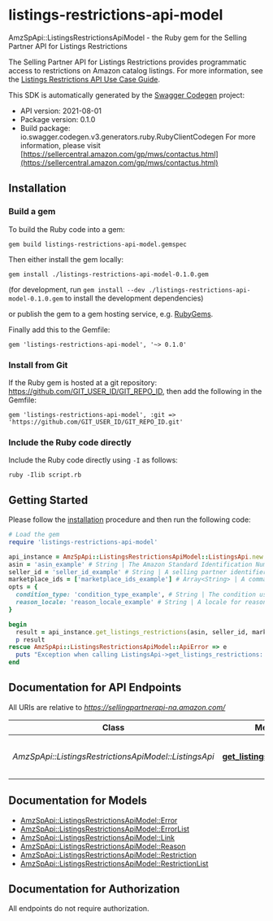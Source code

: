 # listings-restrictions-api-model

AmzSpApi::ListingsRestrictionsApiModel - the Ruby gem for the Selling Partner API for Listings Restrictions

The Selling Partner API for Listings Restrictions provides programmatic access to restrictions on Amazon catalog listings.  For more information, see the [Listings Restrictions API Use Case Guide](doc:listings-restrictions-api-v2021-08-01-use-case-guide).

This SDK is automatically generated by the [Swagger Codegen](https://github.com/swagger-api/swagger-codegen) project:

- API version: 2021-08-01
- Package version: 0.1.0
- Build package: io.swagger.codegen.v3.generators.ruby.RubyClientCodegen
For more information, please visit [https://sellercentral.amazon.com/gp/mws/contactus.html](https://sellercentral.amazon.com/gp/mws/contactus.html)

## Installation

### Build a gem

To build the Ruby code into a gem:

```shell
gem build listings-restrictions-api-model.gemspec
```

Then either install the gem locally:

```shell
gem install ./listings-restrictions-api-model-0.1.0.gem
```
(for development, run `gem install --dev ./listings-restrictions-api-model-0.1.0.gem` to install the development dependencies)

or publish the gem to a gem hosting service, e.g. [RubyGems](https://rubygems.org/).

Finally add this to the Gemfile:

    gem 'listings-restrictions-api-model', '~> 0.1.0'

### Install from Git

If the Ruby gem is hosted at a git repository: https://github.com/GIT_USER_ID/GIT_REPO_ID, then add the following in the Gemfile:

    gem 'listings-restrictions-api-model', :git => 'https://github.com/GIT_USER_ID/GIT_REPO_ID.git'

### Include the Ruby code directly

Include the Ruby code directly using `-I` as follows:

```shell
ruby -Ilib script.rb
```

## Getting Started

Please follow the [installation](#installation) procedure and then run the following code:
```ruby
# Load the gem
require 'listings-restrictions-api-model'

api_instance = AmzSpApi::ListingsRestrictionsApiModel::ListingsApi.new
asin = 'asin_example' # String | The Amazon Standard Identification Number (ASIN) of the item.
seller_id = 'seller_id_example' # String | A selling partner identifier, such as a merchant account.
marketplace_ids = ['marketplace_ids_example'] # Array<String> | A comma-delimited list of Amazon marketplace identifiers for the request.
opts = { 
  condition_type: 'condition_type_example', # String | The condition used to filter restrictions.
  reason_locale: 'reason_locale_example' # String | A locale for reason text localization. When not provided, the default language code of the first marketplace is used. Examples: \"en_US\", \"fr_CA\", \"fr_FR\". Localized messages default to \"en_US\" when a localization is not available in the specified locale.
}

begin
  result = api_instance.get_listings_restrictions(asin, seller_id, marketplace_ids, opts)
  p result
rescue AmzSpApi::ListingsRestrictionsApiModel::ApiError => e
  puts "Exception when calling ListingsApi->get_listings_restrictions: #{e}"
end
```

## Documentation for API Endpoints

All URIs are relative to *https://sellingpartnerapi-na.amazon.com/*

Class | Method | HTTP request | Description
------------ | ------------- | ------------- | -------------
*AmzSpApi::ListingsRestrictionsApiModel::ListingsApi* | [**get_listings_restrictions**](docs/ListingsApi.md#get_listings_restrictions) | **GET** /listings/2021-08-01/restrictions | 

## Documentation for Models

 - [AmzSpApi::ListingsRestrictionsApiModel::Error](docs/Error.md)
 - [AmzSpApi::ListingsRestrictionsApiModel::ErrorList](docs/ErrorList.md)
 - [AmzSpApi::ListingsRestrictionsApiModel::Link](docs/Link.md)
 - [AmzSpApi::ListingsRestrictionsApiModel::Reason](docs/Reason.md)
 - [AmzSpApi::ListingsRestrictionsApiModel::Restriction](docs/Restriction.md)
 - [AmzSpApi::ListingsRestrictionsApiModel::RestrictionList](docs/RestrictionList.md)

## Documentation for Authorization

 All endpoints do not require authorization.

